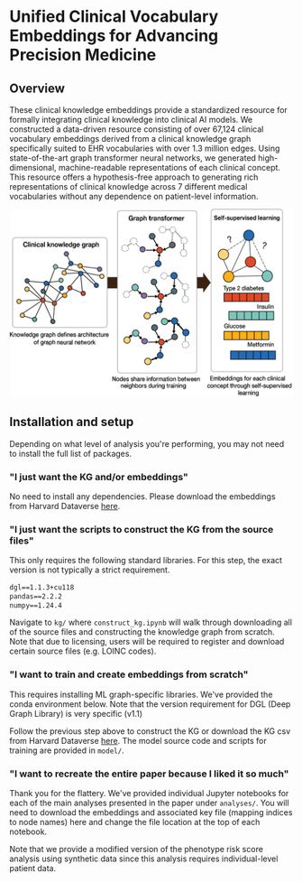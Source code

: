 # Unified Clinical Vocabulary Embeddings for Advancing Precision Medicine

## Overview

These clinical knowledge embeddings provide a standardized resource for 
formally integrating clinical knowledge into clinical AI models. 
We constructed a data-driven resource consisting of over 67,124 clinical vocabulary embeddings 
derived from a clinical knowledge graph specifically suited to EHR vocabularies with over 1.3 million edges. 
Using state-of-the-art graph transformer neural networks, we generated high-dimensional, machine-readable representations 
of each clinical concept. This resource offers a hypothesis-free approach to generating rich representations of clinical
 knowledge across 7 different medical vocabularies without any dependence on patient-level information. 

![](img/github_img_1.png)

## Installation and setup

Depending on what level of analysis you're performing, you may not need to install the full list of packages.

### "I just want the KG and/or embeddings"
No need to install any dependencies. Please download the embeddings from Harvard Dataverse [here](https://dataverse.harvard.edu/dataset.xhtml?persistentId=doi:10.7910/DVN/Z6H1A8).

### "I just want the scripts to construct the KG from the source files"

This only requires the following standard libraries. For this step, the exact version is not typically a strict requirement. 

```
dgl==1.1.3+cu118
pandas==2.2.2
numpy==1.24.4
```

Navigate to `kg/` where `construct_kg.ipynb` will walk through downloading all of the source files and constructing the knowledge graph from scratch. Note that due to licensing, users will be required to register and download certain source files (e.g. LOINC codes). 

### "I want to train and create embeddings from scratch"

This requires installing ML graph-specific libraries. We've provided the conda environment below. Note that the version requirement for DGL (Deep Graph Library) is very specific (v1.1)

Follow the previous step above to construct the KG or download the KG csv from Harvard Dataverse [here](https://dataverse.harvard.edu/dataset.xhtml?persistentId=doi:10.7910/DVN/Z6H1A8). The model source code and scripts for training are provided in `model/`.

### "I want to recreate the entire paper because I liked it so much"

Thank you for the flattery. We've provided individual Jupyter notebooks for each of the main analyses presented in the paper under `analyses/`. You will need to download the embeddings and associated key file (mapping indices to node names) here and change the file location at the top of each notebook.

Note that we provide a modified version of the phenotype risk score analysis using synthetic data since this analysis requires individual-level patient data. 
